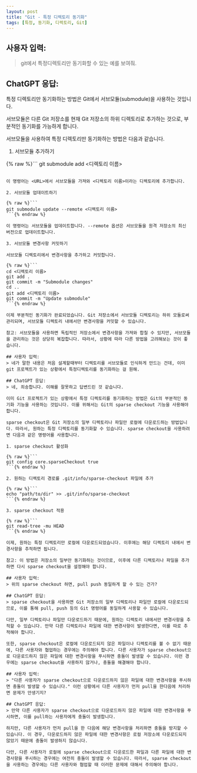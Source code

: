 ```yaml
---
layout: post
title: "Git - 특정 디렉토리 동기화"
tags: [특정, 동기화, 디렉토리, Git]
---
```


## 사용자 입력:
> git에서 특정디렉토리만 동기화할 수 있는 예를 보여줘.

## ChatGPT 응답:
> 

특정 디렉토리만 동기화하는 방법은 Git에서 서브모듈(submodule)을 사용하는 것입니다. 

서브모듈은 다른 Git 저장소를 현재 Git 저장소의 하위 디렉토리로 추가하는 것으로, 부분적인 동기화를 가능하게 합니다. 

서브모듈을 사용하여 특정 디렉토리만 동기화하는 방법은 다음과 같습니다.

1. 서브모듈 추가하기

{% raw %}```
git submodule add <URL> <디렉토리 이름>
```{% endraw %}

이 명령어는 <URL>에서 서브모듈을 가져와 <디렉토리 이름>이라는 디렉토리에 추가합니다.

2. 서브모듈 업데이트하기

{% raw %}```
git submodule update --remote <디렉토리 이름>
```{% endraw %}

이 명령어는 서브모듈을 업데이트합니다. --remote 옵션은 서브모듈을 원격 저장소의 최신 버전으로 업데이트합니다.

3. 서브모듈 변경사항 커밋하기

서브모듈 디렉토리에서 변경사항을 추가하고 커밋합니다.

{% raw %}```
cd <디렉토리 이름>
git add .
git commit -m "Submodule changes"
cd ..
git add <디렉토리 이름>
git commit -m "Update submodule"
```{% endraw %}

이제 부분적인 동기화가 완료되었습니다. Git 저장소에서 서브모듈 디렉토리는 하위 모듈로써 관리되며, 서브모듈 디렉토리 내에서만 변경사항을 커밋할 수 있습니다.

참고: 서브모듈을 사용하면 독립적인 저장소에서 변경사항을 가져와 합칠 수 있지만, 서브모듈을 관리하는 것은 상당히 복잡합니다. 따라서, 상황에 따라 다른 방법을 고려해보는 것이 좋습니다.

## 사용자 입력:
> 네가 말한 내용은 처음 설계할때부터 디렉토리를 서브모듈로 인식하게 만드는 건데, 이미 git 프로젝트가 있는 상황에서 특정디렉토리를 동기화하는 걸 원해.

## ChatGPT 응답:
> 네, 죄송합니다. 이해를 잘못하고 답변드린 것 같습니다.

이미 Git 프로젝트가 있는 상황에서 특정 디렉토리를 동기화하는 방법은 Git의 부분적인 동기화 기능을 사용하는 것입니다. 이를 위해서는 Git의 sparse checkout 기능을 사용해야 합니다.

sparse checkout은 Git 저장소의 일부 디렉토리나 파일만 로컬에 다운로드하는 방법입니다. 따라서, 원하는 특정 디렉토리를 동기화할 수 있습니다. sparse checkout을 사용하려면 다음과 같은 명령어를 사용합니다.

1. sparse checkout 활성화

{% raw %}```
git config core.sparseCheckout true
```{% endraw %}

2. 원하는 디렉토리 경로를 .git/info/sparse-checkout 파일에 추가

{% raw %}```
echo "path/to/dir" >> .git/info/sparse-checkout
```{% endraw %}

3. sparse checkout 적용

{% raw %}```
git read-tree -mu HEAD
```{% endraw %}

이제, 원하는 특정 디렉토리만 로컬에 다운로드되었습니다. 이후에는 해당 디렉토리 내에서 변경사항을 추적하면 됩니다. 

참고: 이 방법은 저장소의 일부만 동기화하는 것이므로, 이후에 다른 디렉토리나 파일을 추가하면 다시 sparse checkout을 설정해야 합니다.

## 사용자 입력:
> 위의 sparse checkout 하면, pull push 동일하게 할 수 있는 건가?

## ChatGPT 응답:
> sparse checkout을 사용하면 Git 저장소의 일부 디렉토리나 파일만 로컬에 다운로드되므로, 이를 통해 pull, push 등의 Git 명령어를 동일하게 사용할 수 있습니다. 

다만, 일부 디렉토리나 파일만 다운로드하기 때문에, 원하는 디렉토리 내에서만 변경사항을 추적할 수 있습니다. 만약 다른 디렉토리나 파일에 대한 변경사항이 발생한다면, 이를 따로 추적해야 합니다.

또한, sparse checkout은 로컬에 다운로드되지 않은 파일이나 디렉토리를 볼 수 없기 때문에, 다른 사용자와 협업하는 경우에는 주의해야 합니다. 다른 사용자가 sparse checkout으로 다운로드하지 않은 파일에 대한 변경사항을 푸시하면 충돌이 발생할 수 있습니다. 이런 경우에는 sparse checkout을 사용하지 않거나, 충돌을 해결해야 합니다.

## 사용자 입력:
> "다른 사용자가 sparse checkout으로 다운로드하지 않은 파일에 대한 변경사항을 푸시하면 충돌이 발생할 수 있습니다." 이런 상황에서 다른 사용자가 먼저 pull을 한다음에 처리하면 문제가 안생기지?

## ChatGPT 응답:
> 만약 다른 사용자가 sparse checkout으로 다운로드하지 않은 파일에 대한 변경사항을 푸시하면, 이를 pull하는 사용자에게 충돌이 발생합니다. 

하지만, 다른 사용자가 먼저 pull을 한 다음에 해당 변경사항을 처리하면 충돌을 방지할 수 있습니다. 이 경우, 다운로드하지 않은 파일에 대한 변경사항은 로컬 저장소에 다운로드되지 않았기 때문에 충돌이 발생하지 않습니다.

다만, 다른 사용자가 로컬에 sparse checkout으로 다운로드한 파일과 다른 파일에 대한 변경사항을 푸시하는 경우에는 여전히 충돌이 발생할 수 있습니다. 따라서, sparse checkout을 사용하는 경우에는 다른 사용자와 협업할 때 이러한 문제에 대해서 주의해야 합니다.

